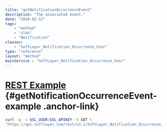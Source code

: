 ```yaml
---
title: "getNotificationOccurrenceEvent"
description: "The associated event."
date: "2018-02-12"
tags:
    - "method"
    - "sldn"
    - "Notification"
classes:
    - "SoftLayer_Notification_Occurrence_User"
type: "reference"
layout: "method"
mainService : "SoftLayer_Notification_Occurrence_User"
---
```


# [REST Example](#getNotificationOccurrenceEvent-example) <a href="/article/rest/"><i class="fas fa-question"></i></a> {#getNotificationOccurrenceEvent-example .anchor-link} 
```bash
curl -g -u $SL_USER:$SL_APIKEY -X GET \
'https://api.softlayer.com/rest/v3.1/SoftLayer_Notification_Occurrence_User/{SoftLayer_Notification_Occurrence_UserID}/getNotificationOccurrenceEvent'
```

